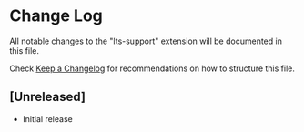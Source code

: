 # Change Log

All notable changes to the "lts-support" extension will be documented in this file.

Check [Keep a Changelog](http://keepachangelog.com/) for recommendations on how to structure this file.

## [Unreleased]

- Initial release